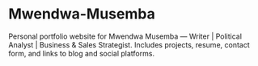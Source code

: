 # Mwendwa-Musemba
Personal portfolio website for Mwendwa Musemba — Writer | Political Analyst | Business &amp; Sales Strategist. Includes projects, resume, contact form, and links to blog and social platforms.
